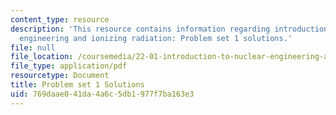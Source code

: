 ```yaml
---
content_type: resource
description: 'This resource contains information regarding introduction to nuclear
  engineering and ionizing radiation: Problem set 1 solutions.'
file: null
file_location: /coursemedia/22-01-introduction-to-nuclear-engineering-and-ionizing-radiation-fall-2016/769daae041da4a6c5db1977f7ba163e3_MIT22_01F16_ProblemSet1Sol.pdf
file_type: application/pdf
resourcetype: Document
title: Problem set 1 Solutions
uid: 769daae0-41da-4a6c-5db1-977f7ba163e3
---
```

